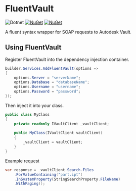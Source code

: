 # FluentVault
![Dotnet](https://github.com/karirafn/fluentvault/actions/workflows/dotnet.yml/badge.svg)
[![NuGet](https://img.shields.io/nuget/dt/fluentvault.svg)](https://www.nuget.org/packages/fluentvault)
[![NuGet](https://img.shields.io/nuget/vpre/fluentvault.svg)](https://www.nuget.org/packages/fluentvault)

A fluent syntax wrapper for SOAP requests to Autodesk Vault.

## Using FluentVault
Register FluentVault into the dependency injection container.

```c#
builder.Services.AddFluentVault(options =>
{
    options.Server = "serverName";
    options.Database = "databaseName";
    options.Username = "username";
    options.Password = "password";
});
```

Then inject it into your class.

```c#
public class MyClass
{
    private readonly IVaultClient _vaultClient;
    
    public MyClass(IVaultClient vaultClient)
    {
        _vaultClient = vaultClient;
    }
}
```

Example request

```c#
var response = _vaultClient.Search.Files
    .ForValueContaining("part.ipt")
    .InSystemProperty(StringSearchProperty.FileName)
    .WithPaging();
```
